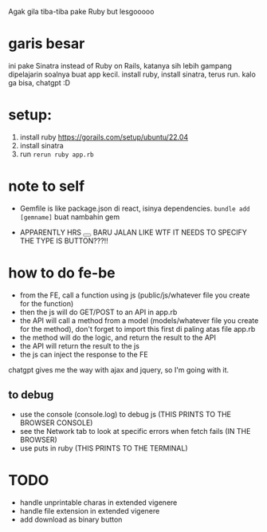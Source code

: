 Agak gila tiba-tiba pake Ruby but lesgooooo

# garis besar
ini pake Sinatra instead of Ruby on Rails, katanya sih lebih gampang dipelajarin soalnya buat app kecil. install ruby, install sinatra, terus run. kalo ga bisa, chatgpt :D

# setup:
1. install ruby https://gorails.com/setup/ubuntu/22.04
2. install sinatra
3. run `rerun ruby app.rb`

# note to self
- Gemfile is like package.json di react, isinya dependencies.
`bundle add [gemname]` buat nambahin gem

- APPARENTLY HRS <button type="button"></button> BARU JALAN LIKE WTF IT NEEDS TO SPECIFY THE TYPE IS BUTTON???!!

# how to do fe-be
- from the FE, call a function using js (public/js/whatever file you create for the function)
- then the js will do GET/POST to an API in app.rb
- the API will call a method from a model (models/whatever file you create for the method), don't forget to import this first di paling atas file app.rb
- the method will do the logic, and return the result to the API
- the API will return the result to the js
- the js can inject the response to the FE

chatgpt gives me the way with ajax and jquery, so I'm going with it.

## to debug
- use the console (console.log) to debug js (THIS PRINTS TO THE BROWSER CONSOLE)
- see the Network tab to look at specific errors when fetch fails (IN THE BROWSER)
- use puts in ruby (THIS PRINTS TO THE TERMINAL)

# TODO
- handle unprintable charas in extended vigenere
- handle file extension in extended vigenere
- add download as binary button